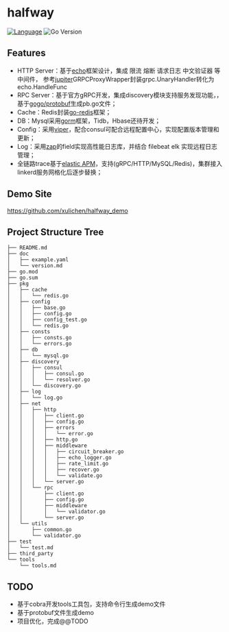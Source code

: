 # halfway

[![Language](https://img.shields.io/badge/Language-Go-blue.svg)](https://golang.org/)
![Go Version](https://camo.githubusercontent.com/7b5b1d36152e872a911a5e21c1aad097f74c0292960edc143923a3b2fbe5f458/68747470733a2f2f696d672e736869656c64732e696f2f62616467652f676f25323076657273696f6e2d2533453d312e31342d3631434644442e7376673f7374796c653d666c61742d737175617265)

## Features
- HTTP Server：基于[echo](https://github.com/labstack/echo)框架设计，集成 
  限流 熔断 请求日志 中文验证器 等中间件， 参考[jupiter](https://github.com/douyu/jupiter)GRPCProxyWrapper封装grpc.UnaryHandler转化为echo.HandleFunc
- RPC Server：基于官方gRPC开发，集成discovery模块支持服务发现功能，，基于[gogo/protobuf](https://github.com/gogo/protobuf)生成pb.go文件；
- Cache：Redis封装[go-redis](https://github.com/go-redis/redis/v8)框架；
- DB：Mysql采用[gorm](https://gorm.io)框架，Tidb，Hbase还待开发；
- Config：采用[viper](https://github.com/spf13/viper)，配合consul可配合远程配置中心，实现配置版本管理和更新；
- Log：采用[zap](https://github.com/uber-go/zap)的field实现高性能日志库，并结合 filebeat elk 实现远程日志管理；
- 全链路trace基于[elastic APM](https://www.elastic.co/guide/en/apm/agent/go/current/index.html)，支持(gRPC/HTTP/MySQL/Redis)，集群接入linkerd服务网格化后逐步替换；

## Demo Site
https://github.com/xulichen/halfway_demo


## Project Structure Tree
```text
├── README.md
├── doc
│   ├── example.yaml            
│   └── version.md
├── go.mod
├── go.sum
├── pkg
│   ├── cache
│   │   └── redis.go
│   ├── config
│   │   ├── base.go
│   │   ├── config.go
│   │   ├── config_test.go
│   │   └── redis.go
│   ├── consts
│   │   ├── consts.go
│   │   └── errors.go
│   ├── db
│   │   └── mysql.go
│   ├── discovery
│   │   ├── consul
│   │   │   ├── consul.go
│   │   │   └── resolver.go
│   │   └── discovery.go
│   ├── log
│   │   └── log.go
│   ├── net
│   │   ├── http
│   │   │   ├── client.go
│   │   │   ├── config.go
│   │   │   ├── errors
│   │   │   │   └── error.go
│   │   │   ├── http.go
│   │   │   ├── middleware
│   │   │   │   ├── circuit_breaker.go
│   │   │   │   ├── echo_logger.go
│   │   │   │   ├── rate_limit.go
│   │   │   │   ├── recover.go
│   │   │   │   └── validate.go
│   │   │   └── server.go
│   │   └── rpc
│   │       ├── client.go
│   │       ├── config.go
│   │       ├── middleware
│   │       │   └── validator.go
│   │       └── server.go
│   └── utils
│       ├── common.go
│       └── validator.go
├── test
│   └── test.md
├── third_party
└── tools
    └── tools.md

```

## TODO
- 基于cobra开发tools工具包，支持命令行生成demo文件
- 基于protobuf文件生成demo
- 项目优化，完成@@TODO